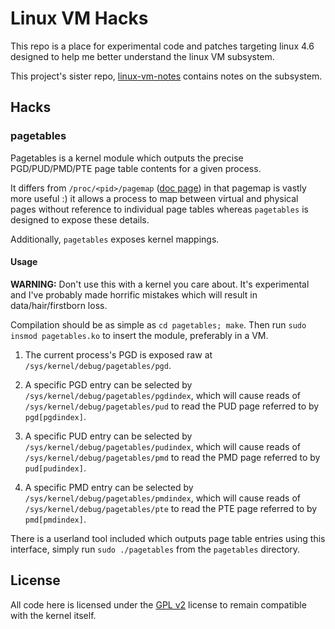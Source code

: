 # Linux VM Hacks

This repo is a place for experimental code and patches targeting linux 4.6
designed to help me better understand the linux VM subsystem.

This project's sister repo, [linux-vm-notes][vm-notes] contains notes on the
subsystem.

## Hacks

### pagetables

Pagetables is a kernel module which outputs the precise PGD/PUD/PMD/PTE page
table contents for a given process.

It differs from `/proc/<pid>/pagemap` ([doc page][page-map]) in that pagemap is
vastly more useful :) it allows a process to map between virtual and physical
pages without reference to individual page tables whereas `pagetables` is
designed to expose these details.

Additionally, `pagetables` exposes kernel mappings.

#### Usage

__WARNING:__ Don't use this with a kernel you care about. It's experimental and
I've probably made horrific mistakes which will result in data/hair/firstborn
loss.

Compilation should be as simple as `cd pagetables; make`. Then run `sudo insmod
pagetables.ko` to insert the module, preferably in a VM.

1. The current process's PGD is exposed raw at
   `/sys/kernel/debug/pagetables/pgd`.

2. A specific PGD entry can be selected by
   `/sys/kernel/debug/pagetables/pgdindex`, which will cause reads of
   `/sys/kernel/debug/pagetables/pud` to read the PUD page referred to by
   `pgd[pgdindex]`.

3. A specific PUD entry can be selected by
   `/sys/kernel/debug/pagetables/pudindex`, which will cause reads of
   `/sys/kernel/debug/pagetables/pmd` to read the PMD page referred to by
   `pud[pudindex]`.

4. A specific PMD entry can be selected by
   `/sys/kernel/debug/pagetables/pmdindex`, which will cause reads of
   `/sys/kernel/debug/pagetables/pte` to read the PTE page referred to by
   `pmd[pmdindex]`.

There is a userland tool included which outputs page table entries using this
interface, simply run `sudo ./pagetables` from the `pagetables` directory.

## License

All code here is licensed under the [GPL v2][gpl-v2] license to remain
compatible with the kernel itself.

[vm-notes]:https://github.com/lorenzo-stoakes/linux-vm-notes
[page-map]:https://github.com/torvalds/linux/blob/v4.6/Documentation/vm/pagemap.txt
[gpl-v2]:http://www.gnu.org/licenses/old-licenses/gpl-2.0.en.html
